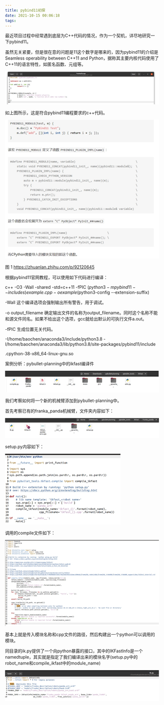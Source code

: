 ```yaml
---
title: pybind11初探
date: 2021-10-15 00:06:18
tags:
---
```


  

 

最近项目过程中经常遇到底层为C++代码的情况，作为一个契机，详尽地研究一下pybind11。<!-- more -->

虽然无关紧要，但是很在意的问题是11这个数字是哪来的，因为pybind11的介绍是 Seamless operability between C++11 and Python，据称其主要内核代码使用了C++11的语言特性，如匿名函数、元组等。

![img](pybind11/wps56.jpg) 

如上图所示，这是符合pybind11编程要求的c++代码。

![img](pybind11/wps57.jpg) 

图 1 https://zhuanlan.zhihu.com/p/92120645

根据pybind11官网教程，可以使用如下代码进行编译：

c++ -O3 -Wall -shared -std=c++11 -fPIC $(python3 -m pybind11 --includes) example.cpp -o example$(python3-config --extension-suffix)

-Wall 这个编译选项会强制输出所有警告，用于调试。

-o output_filename 确定输出文件的名称为output_filename。同时这个名称不能和源文件同名。如果不给出这个选项，gcc就给出默认的可执行文件a.out。

-fPIC 生成位置无关代码。

-I/home/baochen/anaconda3/include/python3.8 	-I/home/baochen/anaconda3/lib/python3.8/site-packages/pybind11/include

.cpython-38-x86_64-linux-gnu.so

 

 

案例分析：pybullet-planning中的ikfast编译件

![img](pybind11/wps58.jpg) 

我们考察如何将一个新的机械臂添加到pybullet-planning中。

首先考察已有的franka_panda机械臂，文件夹内容如下：

![img](pybind11/wps59.jpg) 

setup.py内容如下：

![img](pybind11/wps60.jpg) 

调用的compile文件如下：

![img](pybind11/wps61.jpg) 

基本上就是传入模块名称和cpp文件的路径，然后构建出一个python可以调用的模块。

同目录的ik.py提供了一个向python暴露的接口，其中的IKFastInfo是一个namedtuple，其实就是指定了我们编译出来的模块名字(setup.py中的robot_name和compile_ikfast中的module_name)

![img](pybind11/wps62.jpg) 

 